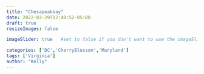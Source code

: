 ```yaml
---
title: "Chesapeakbay"
date: 2022-03-29T12:40:52-05:00
draft: true
resizeImages: false

imageSlider: true   #set to false if you don't want to use the imageSlider but a featuredImage

categories: ['DC','CherryBlossom','Maryland']
tags: ['Virginia']
author: "Kelly"
---
```

